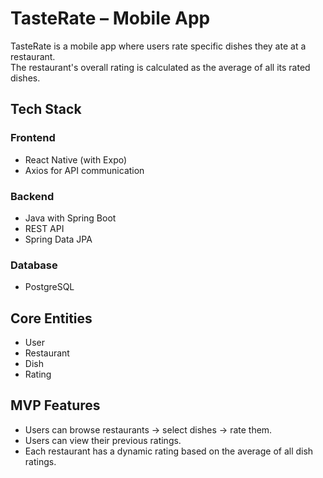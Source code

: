 # TasteRate – Mobile App

TasteRate is a mobile app where users rate specific dishes they ate at a restaurant.  
The restaurant's overall rating is calculated as the average of all its rated dishes.

## Tech Stack

### Frontend
- React Native (with Expo)
- Axios for API communication

### Backend
- Java with Spring Boot
- REST API
- Spring Data JPA

### Database
- PostgreSQL

## Core Entities

- User
- Restaurant
- Dish
- Rating

## MVP Features

- Users can browse restaurants → select dishes → rate them.
- Users can view their previous ratings.
- Each restaurant has a dynamic rating based on the average of all dish ratings.
